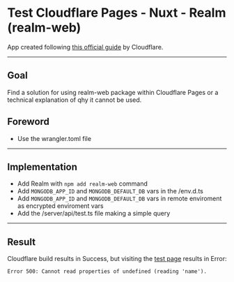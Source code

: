 # Test Cloudflare Pages - Nuxt - Realm (realm-web)

App created following [this official guide](https://developers.cloudflare.com/pages/framework-guides/deploy-a-nuxt-site) by Cloudflare.

---

## Goal

Find a solution for using realm-web package within Cloudflare Pages or a technical explanation of qhy it cannot be used.

## Foreword

- Use the wrangler.toml file

---

## Implementation

- Add Realm with `npm add realm-web` command
- Add `MONGODB_APP_ID` and `MONGODB_DEFAULT_DB` vars in the /env.d.ts
- Add `MONGODB_APP_ID` and `MONGODB_DEFAULT_DB` vars in remote enviroment as encrypted enviroment vars
- Add the /server/api/test.ts file making a simple query

---

## Result

Cloudflare build results in Success, but visiting the [test page](https://test-cloudflare-pages-nuxt-realm-web.pages.dev/api/test) results in Error:

```plain-text
Error 500: Cannot read properties of undefined (reading 'name').
```
